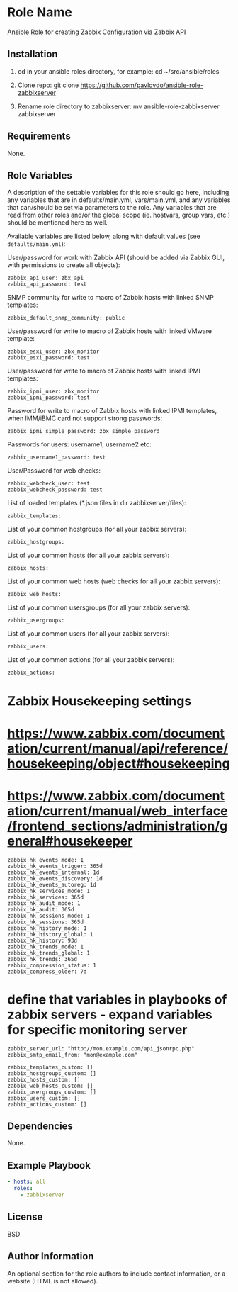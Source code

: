 Role Name
=========

Ansible Role for creating Zabbix Configuration via Zabbix API


Installation
------------
1) cd in your ansible roles directory, for example:
cd ~/src/ansible/roles

2) Clone repo:
git clone https://github.com/pavlovdo/ansible-role-zabbixserver

3) Rename role directory to zabbixserver:
mv ansible-role-zabbixserver zabbixserver

Requirements
------------

None.

Role Variables
--------------

A description of the settable variables for this role should go here, including any variables that are in defaults/main.yml, vars/main.yml, and any variables that can/should be set via parameters to the role. Any variables that are read from other roles and/or the global scope (ie. hostvars, group vars, etc.) should be mentioned here as well.

Available variables are listed below, along with default values (see `defaults/main.yml`):


User/password for work with Zabbix API (should be added via Zabbix GUI, with permissions to create all objects):

    zabbix_api_user: zbx_api
    zabbix_api_password: test


SNMP community for write to macro of Zabbix hosts with linked SNMP templates:

    zabbix_default_snmp_community: public


User/password for write to macro of Zabbix hosts with linked VMware template:

    zabbix_esxi_user: zbx_monitor
    zabbix_esxi_password: test


User/password for write to macro of Zabbix hosts with linked IPMI templates:

    zabbix_ipmi_user: zbx_monitor
    zabbix_ipmi_password: test


Password for write to macro of Zabbix hosts with linked IPMI templates, when IMM/iBMC card not support strong passwords:    

    zabbix_ipmi_simple_password: zbx_simple_password


Passwords for users: username1, username2 etc:

    zabbix_username1_password: test


User/Password for web checks:

    zabbix_webcheck_user: test
    zabbix_webcheck_password: test


List of loaded templates (*.json files in dir zabbixserver/files):

    zabbix_templates:


List of your common hostgroups (for all your zabbix servers):

    zabbix_hostgroups:


List of your common hosts (for all your zabbix servers):    

    zabbix_hosts:


List of your common web hosts (web checks for all your zabbix servers):    

    zabbix_web_hosts:


List of your common usersgroups (for all your zabbix servers):

    zabbix_usergroups:


List of your common users (for all your zabbix servers):    

    zabbix_users:


List of your common actions (for all your zabbix servers):    

    zabbix_actions:


# Zabbix Housekeeping settings
# https://www.zabbix.com/documentation/current/manual/api/reference/housekeeping/object#housekeeping
# https://www.zabbix.com/documentation/current/manual/web_interface/frontend_sections/administration/general#housekeeper
    zabbix_hk_events_mode: 1
    zabbix_hk_events_trigger: 365d
    zabbix_hk_events_internal: 1d
    zabbix_hk_events_discovery: 1d
    zabbix_hk_events_autoreg: 1d
    zabbix_hk_services_mode: 1
    zabbix_hk_services: 365d
    zabbix_hk_audit_mode: 1
    zabbix_hk_audit: 365d
    zabbix_hk_sessions_mode: 1
    zabbix_hk_sessions: 365d
    zabbix_hk_history_mode: 1
    zabbix_hk_history_global: 1
    zabbix_hk_history: 93d
    zabbix_hk_trends_mode: 1
    zabbix_hk_trends_global: 1
    zabbix_hk_trends: 365d
    zabbix_compression_status: 1
    zabbix_compress_older: 7d        


# define that variables in playbooks of zabbix servers - expand variables for specific monitoring server
    zabbix_server_url: "http://mon.example.com/api_jsonrpc.php"
    zabbix_smtp_email_from: "mon@example.com"

    zabbix_templates_custom: []
    zabbix_hostgroups_custom: []
    zabbix_hosts_custom: []
    zabbix_web_hosts_custom: []
    zabbix_usergroups_custom: []
    zabbix_users_custom: []
    zabbix_actions_custom: []    


Dependencies
------------

None.

## Example Playbook

```yaml
- hosts: all
  roles:
    - zabbixserver
```


License
-------

BSD

Author Information
------------------

An optional section for the role authors to include contact information, or a website (HTML is not allowed).

